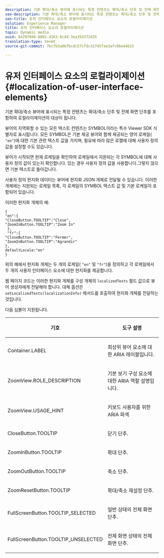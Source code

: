 ```yaml
---
description: 기본 확대/축소 뷰어에 표시되는 특정 컨텐츠는 확대/축소 단추 및 전체 화면 단추를 포함하여 로컬라이제이션의 대상이 됩니다.
seo-description: 기본 확대/축소 뷰어에 표시되는 특정 컨텐츠는 확대/축소 단추 및 전체 화면 단추를 포함하여 로컬라이제이션의 대상이 됩니다.
seo-title: 유저 인터페이스 요소의 로컬라이제이션
solution: Experience Manager
title: 유저 인터페이스 요소의 로컬라이제이션
topic: Dynamic media
uuid: 842970d9-0882-4163-8c49-3ea35d372d35
translation-type: tm+mt
source-git-commit: 7bc7b3a86fbcdc57cfdc31745fae3afc06e44b15

---
```



# 유저 인터페이스 요소의 로컬라이제이션{#localization-of-user-interface-elements}

기본 확대/축소 뷰어에 표시되는 특정 컨텐츠는 확대/축소 단추 및 전체 화면 단추를 포함하여 로컬라이제이션의 대상이 됩니다.

뷰어의 지역화할 수 있는 모든 텍스트 컨텐츠는 SYMBOL이라는 특수 Viewer SDK 식별자로 표시됩니다. 모든 SYMBOL은 기본 제공 뷰어와 함께 제공되는 영어 로케일( `"en"`)에 대한 기본 관련 텍스트 값을 가지며, 필요에 따라 많은 로캘에 대해 사용자 정의 값을 설정할 수도 있습니다.

뷰어가 시작되면 현재 로케일을 확인하여 로케일에서 지원되는 각 SYMBOL에 대해 사용자 정의 값이 있는지 확인합니다. 있는 경우 사용자 정의 값을 사용합니다.그렇지 않으면 기본 텍스트로 돌아갑니다.

사용자 정의 현지화 데이터는 뷰어에 현지화 JSON 개체로 전달될 수 있습니다. 이러한 개체에는 지원되는 로케일 목록, 각 로케일의 SYMBOL 텍스트 값 및 기본 로케일이 포함되어 있습니다.

이러한 현지화 개체의 예:

```
{ 
"en":{ 
"CloseButton.TOOLTIP":"Close", 
"ZoomInButton.TOOLTIP":"Zoom In" 
 }, 
 "fr":{ 
"CloseButton.TOOLTIP":"Fermer", 
"ZoomInButton.TOOLTIP":"Agrandir" 
}, 
defaultLocale:"en" 
}
```

위의 예에서 현지화 개체는 두 개의 로케일( `"en"` 및 `"fr"`)을 정의하고 각 로케일에서 두 개의 사용자 인터페이스 요소에 대한 현지화를 제공합니다.

웹 페이지 코드는 이러한 현지화 개체를 구성 개체의 `localizedTexts` 필드 값으로 뷰어 생성자에게 전달해야 합니다. 대체 옵션은 `setLocalizedTexts(localizationInfo)` 메서드를 호출하여 현지화 개체를 전달하는 것입니다.

다음 심볼이 지원됩니다.

<table id="table_58C40353B7244335872350C98DF2CFB3"> 
 <thead> 
  <tr> 
   <th colname="col1" class="entry"> <p>기호 </p> </th> 
   <th colname="col2" class="entry"> <p>도구 설명 </p> </th> 
  </tr> 
 </thead>
 <tbody> 
  <tr> 
   <td colname="col1"> <p> <span class="codeph"> Container.LABEL </span> </p> </td> 
   <td colname="col2"> <p>최상위 뷰어 요소에 대한 ARIA 레이블입니다. </p> </td> 
  </tr> 
  <tr> 
   <td colname="col1"> <p> <span class="codeph"> ZoomView.ROLE_DESCRIPTION </span> </p> </td> 
   <td colname="col2"> <p>기본 보기 구성 요소에 대한 ARIA 역할 설명입니다. </p> </td> 
  </tr> 
  <tr> 
   <td colname="col1"> <p> <span class="codeph"> ZoomView.USAGE_HINT </span> </p> </td> 
   <td colname="col2"> <p>키보드 사용자를 위한 ARIA 파섹 </p> </td> 
  </tr> 
  <tr> 
   <td colname="col1"> <p> <span class="codeph"> CloseButton.TOOLTIP </span> </p> </td> 
   <td colname="col2"> <p>닫기 단추. </p> </td> 
  </tr> 
  <tr> 
   <td colname="col1"> <p> <span class="codeph"> ZoomInButton.TOOLTIP </span> </p> </td> 
   <td colname="col2"> <p>확대 단추. </p> </td> 
  </tr> 
  <tr> 
   <td colname="col1"> <p> <span class="codeph"> ZoomOutButton.TOOLTIP </span> </p> </td> 
   <td colname="col2"> <p>축소 단추. </p> </td> 
  </tr> 
  <tr> 
   <td colname="col1"> <p> <span class="codeph"> ZoomResetButton.TOOLTIP </span> </p> </td> 
   <td colname="col2"> <p>확대/축소 재설정 단추. </p> </td> 
  </tr> 
  <tr> 
   <td colname="col1"> <p> <span class="codeph"> FullScreenButton.TOOLTIP_SELECTED </span> </p> </td> 
   <td colname="col2"> <p>일반 상태의 전체 화면 단추. </p> </td> 
  </tr> 
  <tr> 
   <td colname="col1"> <p> <span class="codeph"> FullScreenButton.TOOLTIP_UNSELECTED </span> </p> </td> 
   <td colname="col2"> <p>전체 화면 상태의 전체 화면 단추. </p> </td> 
  </tr> 
 </tbody> 
</table>

